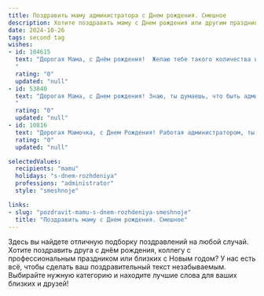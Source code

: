 ```yaml
---
title: Поздравить маму администратора c Днем рождения. Смешное
description: Хотите поздравить маму c Днем рождения или другим праздником? Наш ИИ создаст незабываемое поздравление, а вы обязательно выделитесь среди других.  
date: 2024-10-26
tags: second tag
wishes:
- id: 104615
  text: "Дорогая Мама, с Днём рождения!  Желаю тебе такого количества выходных, что даже ты, как опытный администратор, не сможешь их все распланировать! Пусть все проблемы решаются сами собой, как по волшебству (или хотя бы по щелчку твоей компьютерной мышки).  Здоровья тебе океан, счастья – горы, а терпения – столько, сколько нужно, чтобы выдержать всех нас, твоих любимых, но временами немного сумасшедших, родных!
  "
  rating: "0"
  updated: "null"
- id: 53840
  text: "Дорогая Мама, с Днем рождения! Знаю, ты думаешь, что быть администратором - это просто заваривать кофе и раздавать папки, но на самом деле ты - настоящая королева офиса, которая держит все под контролем, даже если это ты сама придумала этот хаос! 😉🥂
  "
  rating: "0"
  updated: "null"
- id: 10816
  text: "Дорогая Мамочка, с Днем Рождения! Работая администратором, ты, как самая настоящая богиня, управляешь своим царством в офисе. Ты расставляешь приоритеты, устраняешь неполадки и заставляешь все работать как часы. Так пусть же в твой день рождения все задачи решаются легко и непринужденно, а клиенты просят не только помощи, но и автограф! Счастья, здоровья и бесконечной мудрости в твоем управленческом царстве!"
  rating: "0"
  updated: "null"

selectedValues:
  recipients: "mamu"
  holidays: "s-dnem-rozhdeniya"
  professions: "administrator"
  style: "smeshnoje"

links:
- slug: "pozdravit-mamu-s-dnem-rozhdeniya-smeshnoje"
  title: "Поздравить маму c Днем рождения. Смешное"
---
```


Здесь вы найдете отличную подборку поздравлений на любой случай.
Хотите поздравить друга с днём рождения, коллегу с профессиональным праздником или близких с Новым годом? У нас есть всё, чтобы сделать ваш поздравительный текст незабываемым. Выбирайте нужную категорию и находите лучшие слова для ваших близких и друзей!
